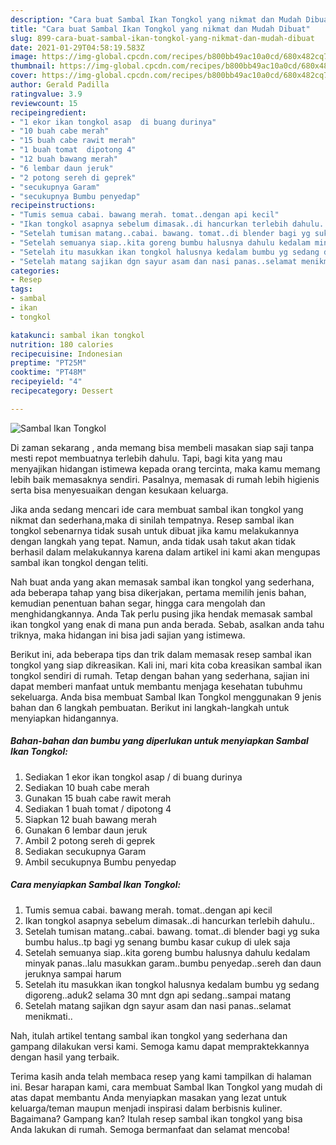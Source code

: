 ```yaml
---
description: "Cara buat Sambal Ikan Tongkol yang nikmat dan Mudah Dibuat"
title: "Cara buat Sambal Ikan Tongkol yang nikmat dan Mudah Dibuat"
slug: 899-cara-buat-sambal-ikan-tongkol-yang-nikmat-dan-mudah-dibuat
date: 2021-01-29T04:58:19.583Z
image: https://img-global.cpcdn.com/recipes/b800bb49ac10a0cd/680x482cq70/sambal-ikan-tongkol-foto-resep-utama.jpg
thumbnail: https://img-global.cpcdn.com/recipes/b800bb49ac10a0cd/680x482cq70/sambal-ikan-tongkol-foto-resep-utama.jpg
cover: https://img-global.cpcdn.com/recipes/b800bb49ac10a0cd/680x482cq70/sambal-ikan-tongkol-foto-resep-utama.jpg
author: Gerald Padilla
ratingvalue: 3.9
reviewcount: 15
recipeingredient:
- "1 ekor ikan tongkol asap  di buang durinya"
- "10 buah cabe merah"
- "15 buah cabe rawit merah"
- "1 buah tomat  dipotong 4"
- "12 buah bawang merah"
- "6 lembar daun jeruk"
- "2 potong sereh di geprek"
- "secukupnya Garam"
- "secukupnya Bumbu penyedap"
recipeinstructions:
- "Tumis semua cabai. bawang merah. tomat..dengan api kecil"
- "Ikan tongkol asapnya sebelum dimasak..di hancurkan terlebih dahulu.."
- "Setelah tumisan matang..cabai. bawang. tomat..di blender bagi yg suka bumbu halus..tp bagi yg senang bumbu kasar cukup di ulek saja"
- "Setelah semuanya siap..kita goreng bumbu halusnya dahulu kedalam minyak panas..lalu masukkan garam..bumbu penyedap..sereh dan daun jeruknya sampai harum"
- "Setelah itu masukkan ikan tongkol halusnya kedalam bumbu yg sedang digoreng..aduk2 selama 30 mnt dgn api sedang..sampai matang"
- "Setelah matang sajikan dgn sayur asam dan nasi panas..selamat menikmati.."
categories:
- Resep
tags:
- sambal
- ikan
- tongkol

katakunci: sambal ikan tongkol 
nutrition: 180 calories
recipecuisine: Indonesian
preptime: "PT25M"
cooktime: "PT48M"
recipeyield: "4"
recipecategory: Dessert

---
```



![Sambal Ikan Tongkol](https://img-global.cpcdn.com/recipes/b800bb49ac10a0cd/680x482cq70/sambal-ikan-tongkol-foto-resep-utama.jpg)

Di zaman  sekarang , anda memang bisa membeli masakan siap saji tanpa mesti repot membuatnya terlebih dahulu. Tapi, bagi kita yang mau menyajikan hidangan istimewa kepada orang tercinta, maka kamu memang lebih baik memasaknya sendiri. Pasalnya, memasak di rumah lebih higienis serta bisa menyesuaikan dengan kesukaan keluarga.

Jika anda sedang mencari ide cara membuat sambal ikan tongkol yang nikmat dan sederhana,maka di sinilah tempatnya. Resep sambal ikan tongkol  sebenarnya tidak susah untuk dibuat jika kamu melakukannya dengan langkah yang tepat. Namun, anda tidak usah takut akan tidak berhasil dalam melakukannya 
karena dalam artikel ini kami akan mengupas sambal ikan tongkol dengan teliti.  



Nah buat anda yang akan memasak sambal ikan tongkol yang sederhana, ada beberapa tahap yang bisa dikerjakan, pertama memilih jenis bahan, kemudian penentuan bahan segar, hingga cara mengolah dan menghidangkannya. Anda Tak perlu pusing jika hendak memasak sambal ikan tongkol yang enak di mana pun anda berada. Sebab, asalkan anda  tahu triknya, maka hidangan ini bisa jadi sajian yang istimewa.

Berikut ini, ada beberapa tips dan trik dalam memasak resep sambal ikan tongkol yang siap dikreasikan. Kali ini, mari kita coba kreasikan sambal ikan tongkol sendiri di rumah. Tetap dengan bahan yang sederhana, sajian ini dapat memberi manfaat untuk membantu menjaga kesehatan tubuhmu sekeluarga. Anda bisa membuat Sambal Ikan Tongkol menggunakan 9 jenis bahan dan 6 langkah pembuatan. Berikut ini langkah-langkah untuk menyiapkan hidangannya.

<!--inarticleads1-->

##### Bahan-bahan dan bumbu yang diperlukan untuk menyiapkan Sambal Ikan Tongkol:

1. Sediakan 1 ekor ikan tongkol asap / di buang durinya
1. Sediakan 10 buah cabe merah
1. Gunakan 15 buah cabe rawit merah
1. Sediakan 1 buah tomat / dipotong 4
1. Siapkan 12 buah bawang merah
1. Gunakan 6 lembar daun jeruk
1. Ambil 2 potong sereh di geprek
1. Sediakan secukupnya Garam
1. Ambil secukupnya Bumbu penyedap




<!--inarticleads2-->

##### Cara menyiapkan Sambal Ikan Tongkol:

1. Tumis semua cabai. bawang merah. tomat..dengan api kecil
1. Ikan tongkol asapnya sebelum dimasak..di hancurkan terlebih dahulu..
1. Setelah tumisan matang..cabai. bawang. tomat..di blender bagi yg suka bumbu halus..tp bagi yg senang bumbu kasar cukup di ulek saja
1. Setelah semuanya siap..kita goreng bumbu halusnya dahulu kedalam minyak panas..lalu masukkan garam..bumbu penyedap..sereh dan daun jeruknya sampai harum
1. Setelah itu masukkan ikan tongkol halusnya kedalam bumbu yg sedang digoreng..aduk2 selama 30 mnt dgn api sedang..sampai matang
1. Setelah matang sajikan dgn sayur asam dan nasi panas..selamat menikmati..




Nah, itulah artikel tentang  sambal ikan tongkol  yang sederhana dan gampang dilakukan versi kami. Semoga kamu dapat mempraktekkannya dengan hasil yang terbaik. 

Terima kasih anda telah membaca resep yang kami tampilkan di halaman ini. Besar harapan kami, cara membuat  Sambal Ikan Tongkol yang mudah di atas dapat membantu Anda menyiapkan masakan yang lezat untuk keluarga/teman maupun menjadi inspirasi dalam berbisnis kuliner. Bagaimana? Gampang kan? Itulah resep sambal ikan tongkol yang bisa Anda lakukan di rumah. Semoga bermanfaat dan selamat mencoba!

